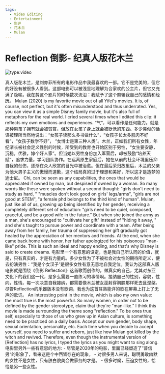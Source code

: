 ```yaml
---
tags:
  - Video Editing
  - Entertainment
  - 影评
  - 花木兰
  - Mulan
---
```

# Reflection 倒影- 纪真人版花木兰
![type:video](https://youtu.be/V5F_c3TJe88)

真人版花木兰，是刘亦菲所有的电影作品中我最喜欢的一部。它不是完美的，但它的好没有被很多人看到。这部电影可以被浅显地理解为合家欢的公主片，但它又充满了隐喻。我在剪这个影片的时候数次流泪：我赋予了这个剪辑我自己的感情和经历。 Mulan (2020) is my favorite movie out of all Yifei's movies. It is, of course, not perfect, but it's often misunderstood and thus underrated. Yes, you can view it as a simple Disney family movie, but it's also full of metaphors for the real world. I cried several times when I edited this clip: it reflects my own emotions and experiences. “气”，可以看作是任何能力，就是那种男孩子拥有就会被赞赏，但放在女孩子身上就会被贬低的东西。多少类似的话语被理所当然地说出：“女孩子读那么多书做什么”，“女孩子长太多肌肉不好看”，“女孩子数学不好”， “女博士是第三种人类”。木兰，正如我们所有女性，年纪渐长被社会定义性别的时候，所受到的教育也开始区别于男性，“女生要安静，沉稳，优雅，嫁个好人家”。但当她以男性身份加入军营后，却被鼓励“培养天赋”，追求力量，学习团队协作。在远离原生家庭后，她在从前的社会环境里压抑自我的创伤，逐渐在众人欣赏的目光中被治愈。但在最后荣归故里后，木兰的父亲为他大男子主义的傲慢而道歉，这个结局真的过于理想和美好，所以这才是造梦的迪士尼。 Chi, can be seen as any capabilities, the ones that would be appreciated if owned by man, but despised if owned by a woman. So many words like these were spoken without a second thought: "girls don't need to study as hard, " "muscles don't look good on girls' legs/arms", "girls are not good at STEM", "a female phd belongs to the third kind of human". Mulan, just like all of us, growing up being identified by her gender, receiving a completely different set of education: "girls need to be quiet, composed, graceful, and be a good wife in the future." But when she joined the army as a man, she's encouraged to "cultivate her gift" instead of "hiding it away, " and she's taught to pursue power and coordinate with a team. After being away from her family, her trauma of suppressing her gift gradually got healed by the appreciation of her mentors and friends. At the end, when she came back home with honor, her father apologized for his poisonous ”man-like" pride. This is such an ideal and happy ending, and that's why Disney is said to create dreams. 电影里一个有意思的设定，也是我自己所认同的价值，就是，只有真实的，才是有力量的。多少女性为了不被社会对女性的期待所定义，便去扮演男性：“我是个女汉子”是很多女性有意无意地自我定位。我认为这部真人版电影就是围绕《倒影 Reflection》这首歌而创作的。做真实的自己，尤其对东亚文化下的我们这一代，是多么需要一直练习的事情啊。接纳自己的性别，容貌，性向，性情。每一次决意自我接纳，都需要像木兰被女巫射穿胸膛那样死去且涅槃。尽管Reflection的乐器版本没有歌词，我也为这首耳熟能详的歌在屏幕上打上了无声的歌词。 An interesting point in the movie, which is also my own value: the most true is the most powerful. So many women, in order not to be defined by the gender stereotype, claim that they're "man-like." I think this movie is made surrounding the theme song "reflection." To be ones true self, especially to those of us who grew up in Asian culture, is something need to be practiced on a daily basis. Accept our own gender, body shape, sexual orientation, personality, etc. Each time when you decide to accept yourself, you need to suffer and reborn, just like how Mulan got killed by the witch and revived. Therefore, even though the instrumental version of [Reflection] has no lyrics, I typed the lyrics as you might want to sing along. 电影里另外一些有意思的地方: - 尽管是2020年的电影，里面已经塑造了”普信男“的形象了，看来这是个中西皆存在的现象。 - 对很多男人来说，聪明勇敢幽默的女性不是女性，只有肤白貌美会做家务的才是。 - 很多时候，压迫女性的，恰恰是另一些女性。